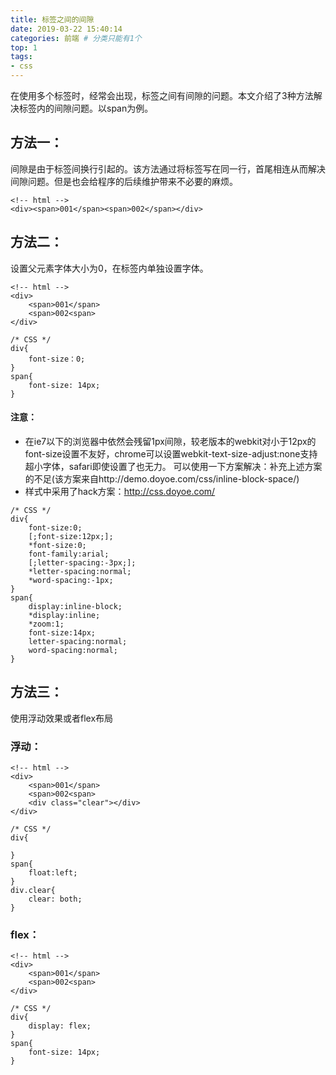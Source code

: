```yaml
---
title: 标签之间的间隙
date: 2019-03-22 15:40:14
categories: 前端 # 分类只能有1个
top: 1
tags:
- css
---
```

在使用多个标签时，经常会出现，标签之间有间隙的问题。本文介绍了3种方法解决标签内的间隙问题。以span为例。
<!-- more -->
## 方法一：
间隙是由于标签间换行引起的。该方法通过将标签写在同一行，首尾相连从而解决间隙问题。但是也会给程序的后续维护带来不必要的麻烦。
```
<!-- html -->
<div><span>001</span><span>002</span></div>
```

## 方法二：
设置父元素字体大小为0，在标签内单独设置字体。
```
<!-- html -->
<div>
    <span>001</span>
    <span>002<span>
</div>

/* CSS */
div{
    font-size：0;
}
span{
    font-size: 14px;
}
```

#### 注意：
+ 在ie7以下的浏览器中依然会残留1px间隙，较老版本的webkit对小于12px的font-size设置不友好，chrome可以设置webkit-text-size-adjust:none支持超小字体，safari即使设置了也无力。
可以使用一下方案解决：补充上述方案的不足(该方案来自http://demo.doyoe.com/css/inline-block-space/)
+ 样式中采用了hack方案：http://css.doyoe.com/
```
/* CSS */
div{
	font-size:0;
	[;font-size:12px;];
	*font-size:0;
	font-family:arial;
	[;letter-spacing:-3px;];
	*letter-spacing:normal;
	*word-spacing:-1px;
}
span{
	display:inline-block;
	*display:inline;
	*zoom:1;
	font-size:14px;
	letter-spacing:normal;
	word-spacing:normal;
}
```

## 方法三：
使用浮动效果或者flex布局
### 浮动：
```
<!-- html -->
<div>
    <span>001</span>
    <span>002<span>
    <div class="clear"></div>
</div>

/* CSS */
div{
    
}
span{
    float:left;
}
div.clear{
    clear: both;
}
```

### flex：
```
<!-- html -->
<div>
    <span>001</span>
    <span>002<span>
</div>

/* CSS */
div{
    display: flex;
}
span{
    font-size: 14px;
}
```
